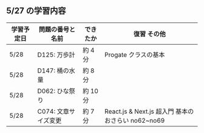## 5/27 の学習内容

| 学習予定日 | 問題の番号と名前     | できたか | 復習 その他                                        |
| ---------- | -------------------- | -------- | -------------------------------------------------- |
| 5/28       | D125: 万歩計         | 約 4 分  | Progate クラスの基本                               |
| 5/28       | D147: 桶の水量       | 約 8 分  |                                                    |
| 5/28       | D062: ひな祭り       | 約 10 分 |                                                    |
| 5/28       | C074: 文章サイズ変更 | 約 7 分  | React.js & Next.js 超入門 基本のおさらい no62~no69 |

